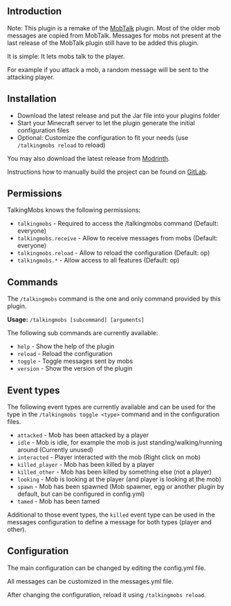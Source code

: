 ## Introduction

Note: This plugin is a remake of the [MobTalk](https://dev.bukkit.org/projects/mobtalk) plugin. Most of the older mob messages are copied from MobTalk. Messages for mobs not present at the last release of the MobTalk plugin still have to be added this plugin.

It is simple: It lets mobs talk to the player.

For example if you attack a mob, a random message will be sent to the attacking player.

## Installation

* Download the latest release and put the Jar file into your plugins folder
* Start your Minecraft server to let the plugin generate the initial configuration files
* Optional: Customize the configuration to fit your needs (use `/talkingmobs reload` to reload)

You may also download the latest release from [Modrinth](https://modrinth.com/plugin/talkingmobs).

Instructions how to manually build the project can be found on [GitLab](https://gitlab.com/Programie/TalkingMobs).

## Permissions

TalkingMobs knows the following permissions:

* `talkingmobs` - Required to access the /talkingmobs command (Default: everyone)
* `talkingmobs.receive` - Allow to receive messages from mobs (Default: everyone)
* `talkingmobs.reload` - Allow to reload the configuration (Default: op)
* `talkingmobs.*` - Allow access to all features (Default: op)


## Commands

The `/talkingmobs` command is the one and only command provided by this plugin.

**Usage:** `/talkingmobs [subcommand] [arguments]`

The following sub commands are currently available:

* `help` - Show the help of the plugin
* `reload` - Reload the configuration
* `toggle` - Toggle messages sent by mobs
* `version` - Show the version of the plugin


## Event types

The following event types are currently available and can be used for the type in the `/talkingmobs toggle <type>` command and in the configuration files.

* `attacked` - Mob has been attacked by a player
* `idle` - Mob is idle, for example the mob is just standing/walking/running around (Currently unused)
* `interacted` - Player interacted with the mob (Right click on mob)
* `killed_player` - Mob has been killed by a player
* `killed_other` - Mob has been killed by something else (not a player)
* `looking` - Mob is looking at the player (and player is looking at the mob)
* `spawn` - Mob has been spawned (Mob spawner, egg or another plugin by default, but can be configured in config.yml)
* `tamed` - Mob has been tamed

Additional to those event types, the `killed` event type can be used in the messages configuration to define a message for both types (player and other).


## Configuration

The main configuration can be changed by editing the config.yml file.

All messages can be customized in the messages.yml file.

After changing the configuration, reload it using `/talkingmobs reload`.